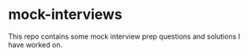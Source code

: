 # mock-interviews

This repo contains some mock interview prep questions and solutions I have worked on. 